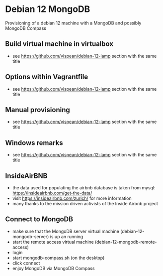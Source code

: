 # Debian 12 MongoDB
Provisioning of a debian 12 machine with a MongoDB and possibly MongoDB Compass

## Build virtual machine in virtualbox

- see https://github.com/vispean/debian-12-lamp section with the same title

## Options within Vagrantfile

- see https://github.com/vispean/debian-12-lamp section with the same title

## Manual provisioning

- see https://github.com/vispean/debian-12-lamp section with the same title

## Windows remarks

- see https://github.com/vispean/debian-12-lamp section with the same title

## InsideAirBNB

- the data used for populating the airbnb database is taken from mysql: https://insideairbnb.com/get-the-data/
- visit https://insideairbnb.com/zurich/ for more information
- many thanks to the mission driven activists of the Inside Airbnb project

## Connect to MongoDB
- make sure that the MongoDB server virtual machine (debian-12-mongodb-server) is up an running
- start the remote access virtual machine (debian-12-mongodb-remote-access)
- login
- start mongodb-compass.sh (on the desktop)
- click connect
- enjoy MongoDB via MongoDB Compass
